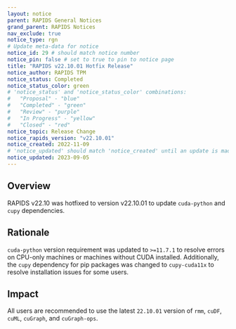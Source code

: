 ```yaml
---
layout: notice
parent: RAPIDS General Notices
grand_parent: RAPIDS Notices
nav_exclude: true
notice_type: rgn
# Update meta-data for notice
notice_id: 29 # should match notice number
notice_pin: false # set to true to pin to notice page
title: "RAPIDS v22.10.01 Hotfix Release"
notice_author: RAPIDS TPM
notice_status: Completed
notice_status_color: green
# 'notice_status' and 'notice_status_color' combinations:
#   "Proposal" - "blue"
#   "Completed" - "green"
#   "Review" - "purple"
#   "In Progress" - "yellow"
#   "Closed" - "red"
notice_topic: Release Change
notice_rapids_version: "v22.10.01"
notice_created: 2022-11-09
# 'notice_updated' should match 'notice_created' until an update is made
notice_updated: 2023-09-05
---
```


## Overview

RAPIDS v22.10 was hotfixed to version v22.10.01 to update `cuda-python` and `cupy` dependencies.

## Rationale

`cuda-python` version requirement was updated to `>=11.7.1` to resolve errors on CPU-only machines or machines without CUDA installed. Additionally, the `cupy` dependency for pip packages was changed to `cupy-cuda11x` to resolve installation issues for some users.

## Impact

All users are recommended to use the latest `22.10.01` version of `rmm`, `cuDF`, `cuML`, `cuGraph`, and `cuGraph-ops`.
